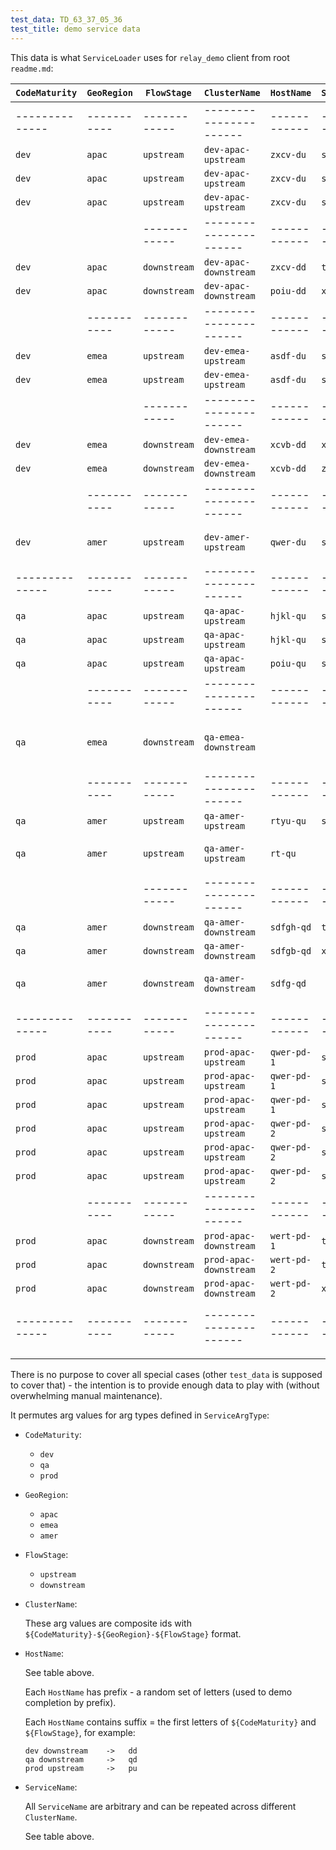 ```yaml
---
test_data: TD_63_37_05_36
test_title: demo service data
---
```


This data is what `ServiceLoader` uses for `relay_demo` client from root `readme.md`:

| `CodeMaturity` | `GeoRegion` | `FlowStage`  | `ClusterName`          | `HostName`   | `ServiceName` | `IpAddress`      | is_populated     | comment                           |
|----------------|-------------|--------------|------------------------|--------------|---------------|------------------|------------------|-----------------------------------|
| -------------- | ----------- | ------------ | ---------------------- | ------------ | ------------- | ---------------- | ---------------- | `dev` is everywhere but limited   |
| `dev`          | `apac`      | `upstream`   | `dev-apac-upstream`    | `zxcv-du`    | `s_a`         | `ip.192.168.1.1` | Y                |                                   |
| `dev`          | `apac`      | `upstream`   | `dev-apac-upstream`    | `zxcv-du`    | `s_b`         | `ip.192.168.1.1` | Y                |                                   |
| `dev`          | `apac`      | `upstream`   | `dev-apac-upstream`    | `zxcv-du`    | `s_c`         | `ip.192.168.1.1` | Y                |                                   |
|                |             | ------------ | ---------------------- | ------------ | ------------- | ---------------- | ---------------- |                                   |
| `dev`          | `apac`      | `downstream` | `dev-apac-downstream`  | `zxcv-dd`    | `tt`          | `ip.192.168.1.2` | Y                |                                   |
| `dev`          | `apac`      | `downstream` | `dev-apac-downstream`  | `poiu-dd`    | `xx`          | `ip.192.168.1.3` | Y                |                                   |
|                | ----------- | ------------ | ---------------------- | ------------ | ------------- | ---------------- | ---------------- | `emea` has no `s_c`               |
| `dev`          | `emea`      | `upstream`   | `dev-emea-upstream`    | `asdf-du`    | `s_a`         | `ip.192.168.2.1` | Y                |                                   |
| `dev`          | `emea`      | `upstream`   | `dev-emea-upstream`    | `asdf-du`    | `s_b`         | `ip.192.168.2.1` | Y                |                                   |
|                |             | ------------ | ---------------------- | ------------ | ------------- | ---------------- | ---------------- |                                   |
| `dev`          | `emea`      | `downstream` | `dev-emea-downstream`  | `xcvb-dd`    | `xx`          | `ip.192.168.2.2` | Y                |                                   |
| `dev`          | `emea`      | `downstream` | `dev-emea-downstream`  | `xcvb-dd`    | `zz`          | `ip.192.168.2.2` | Y                |                                   |
|                | ----------- | ------------ | ---------------------- | ------------ | ------------- | ---------------- |                  | `amer` has only `dev` `upstream`  |
| `dev`          | `amer`      | `upstream`   | `dev-amer-upstream`    | `qwer-du`    | `s_a`         | `ip.192.168.3.1` | Y                | `amer` has only `s_a` service     |
| -------------- | ----------- | ------------ | ---------------------- | ------------ | ------------- | ---------------- | ---------------- |                                   |
| `qa`           | `apac`      | `upstream`   | `qa-apac-upstream`     | `hjkl-qu`    | `s_a`         | `ip.192.168.4.1` | Y                |                                   |
| `qa`           | `apac`      | `upstream`   | `qa-apac-upstream`     | `hjkl-qu`    | `s_b`         | `ip.192.168.4.1` | Y                |                                   |
| `qa`           | `apac`      | `upstream`   | `qa-apac-upstream`     | `poiu-qu`    | `s_c`         | `ip.192.168.4.2` | Y                |                                   |
|                | ----------- | ------------ | ---------------------- | ------------ | ------------- | ---------------- | ---------------- |                                   |
| `qa`           | `emea`      | `downstream` | `qa-emea-downstream`   |              |               |                  | Y                | no `qa` in `emea` (empty cluster) |
|                | ----------- | ------------ | ---------------------- | ------------ | ------------- | ---------------- | ---------------- |                                   |
| `qa`           | `amer`      | `upstream`   | `qa-amer-upstream`     | `rtyu-qu`    | `s_a`         | `ip.192.168.6.1` | Y                |                                   |
| `qa`           | `amer`      | `upstream`   | `qa-amer-upstream`     | `rt-qu`      |               | `ip.192.168.6.2` | Y                | host `rt-du` has no services      |
|                |             | ------------ | ---------------------- | ------------ | ------------- | ---------------- | ---------------- |                                   |
| `qa`           | `amer`      | `downstream` | `qa-amer-downstream`   | `sdfgh-qd`   | `tt1`         | `ip.192.168.6.3` | Y                |                                   |
| `qa`           | `amer`      | `downstream` | `qa-amer-downstream`   | `sdfgb-qd`   | `xx`          | `ip.192.168.6.4` | Y                |                                   |
| `qa`           | `amer`      | `downstream` | `qa-amer-downstream`   | `sdfg-qd`    |               | `ip.192.168.6.5` | Y                | host `sdfg-qd` has no services    |
| -------------- | ----------- | ------------ | ---------------------- | ------------ | ------------- | ---------------- | ---------------- | `prod` is only in `apac`          |
| `prod`         | `apac`      | `upstream`   | `prod-apac-upstream`   | `qwer-pd-1`  | `s_a`         | `ip.192.168.7.1` | Y                |                                   |
| `prod`         | `apac`      | `upstream`   | `prod-apac-upstream`   | `qwer-pd-1`  | `s_b`         | `ip.192.168.7.1` | Y                |                                   |
| `prod`         | `apac`      | `upstream`   | `prod-apac-upstream`   | `qwer-pd-1`  | `s_c`         | `ip.192.168.7.1` | Y                |                                   |
| `prod`         | `apac`      | `upstream`   | `prod-apac-upstream`   | `qwer-pd-2`  | `s_a`         | `ip.192.168.7.2` | Y                |                                   |
| `prod`         | `apac`      | `upstream`   | `prod-apac-upstream`   | `qwer-pd-2`  | `s_b`         | `ip.192.168.7.2` | Y                |                                   |
| `prod`         | `apac`      | `upstream`   | `prod-apac-upstream`   | `qwer-pd-2`  | `s_c`         | `ip.192.168.7.2` | Y                |                                   |
|                | ----------- | ------------ | ---------------------- | ------------ | ------------- | ---------------- | ---------------- |                                   |
| `prod`         | `apac`      | `downstream` | `prod-apac-downstream` | `wert-pd-1`  | `tt1`         | `ip.192.168.7.3` | Y                |                                   |
| `prod`         | `apac`      | `downstream` | `prod-apac-downstream` | `wert-pd-2`  | `tt2`         | `ip.192.168.7.4` | Y                |                                   |
| `prod`         | `apac`      | `downstream` | `prod-apac-downstream` | `wert-pd-2`  | `xx`          | `ip.192.168.7.4` | Y                |                                   |
| -------------- | ----------- | ------------ | ---------------------- | ------------ | ------------- | ---------------- | ---------------- | ------------------------------    |
|                |             |              |                        |              |               |                  |                  |                                   |

There is no purpose to cover all special cases (other `test_data` is supposed to cover that) -
the intention is to provide enough data to play with (without overwhelming manual maintenance).

It permutes arg values for arg types defined in `ServiceArgType`:

*   `CodeMaturity`:

    *   `dev`
    *   `qa`
    *   `prod`

*   `GeoRegion`:

    *   `apac`
    *   `emea`
    *   `amer`

*   `FlowStage`:

    *   `upstream`
    *   `downstream`

*   `ClusterName`:

    These arg values are composite ids with `${CodeMaturity}-${GeoRegion}-${FlowStage}` format.

*   `HostName`:

    See table above.

    Each `HostName` has prefix - a random set of letters (used to demo completion by prefix).

    Each `HostName` contains suffix = the first letters of `${CodeMaturity}` and `${FlowStage}`, for example:

    ```
    dev downstream    ->   dd
    qa downstream     ->   qd
    prod upstream     ->   pu
    ```

*   `ServiceName`:

    All `ServiceName` are arbitrary and can be repeated across different `ClusterName`.

    See table above.
